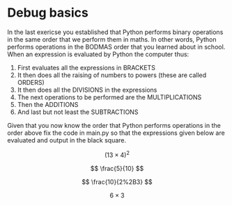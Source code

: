 # Debug basics

In the last exericse you established that Python performs binary operations in the same order that we perform them in maths.  In other words, Python performs operations in the BODMAS order that you learned about in school.  When an expression is evaluated by Python the computer thus:

1. First evaluates all the expressions in BRACKETS
2. It then does all the raising of numbers to powers (these are called ORDERS)
3. It then does all the DIVISIONS in the expressions
4. The next operations to be performed are the MULTIPLICATIONS
5. Then the ADDITIONS
6. And last but not least the SUBTRACTIONS 

Given that you now know the order that Python performs operations in the order above fix the code in main.py so that the expressions given below are evaluated and output in the black square.

$$
(13\times4)^2
$$

$$
\frac{5}{10}
$$

$$
\frac{10}{2%2B3}
$$

$$
6\times3
$$
